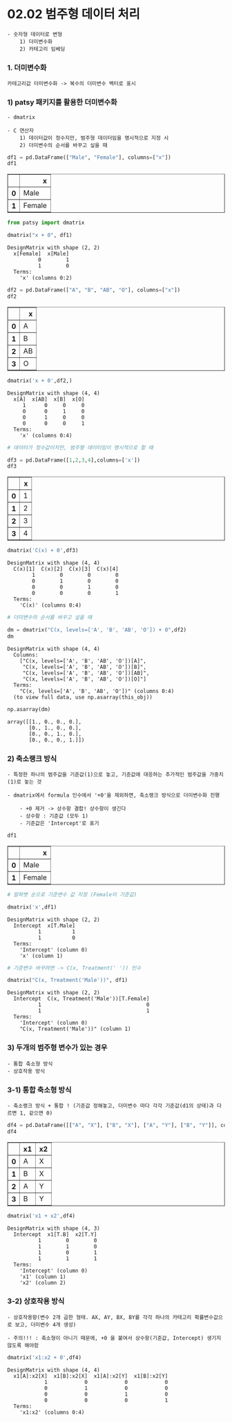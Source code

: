 # 02.02 범주형 데이터 처리

    - 숫자형 데이터로 변형
        1) 더미변수화
        2) 카테고리 임베딩

### 1. 더미변수화

    카테고리값 더미변수화 -> 복수의 더미변수 벡터로 표시

### 1) patsy 패키지를 활용한 더미변수화
    - dmatrix
    
    - C 연산자
        1) 데이터값이 정수지만, 범주형 데이터임을 명시적으로 지정 시
        2) 더미변수의 순서를 바꾸고 싶을 때


```python
df1 = pd.DataFrame(["Male", "Female"], columns=["x"])
df1
```




<div>
<style scoped>
    .dataframe tbody tr th:only-of-type {
        vertical-align: middle;
    }

    .dataframe tbody tr th {
        vertical-align: top;
    }

    .dataframe thead th {
        text-align: right;
    }
</style>
<table border="1" class="dataframe">
  <thead>
    <tr style="text-align: right;">
      <th></th>
      <th>x</th>
    </tr>
  </thead>
  <tbody>
    <tr>
      <th>0</th>
      <td>Male</td>
    </tr>
    <tr>
      <th>1</th>
      <td>Female</td>
    </tr>
  </tbody>
</table>
</div>




```python
from patsy import dmatrix

dmatrix("x + 0", df1)
```




    DesignMatrix with shape (2, 2)
      x[Female]  x[Male]
              0        1
              1        0
      Terms:
        'x' (columns 0:2)




```python
df2 = pd.DataFrame(["A", "B", "AB", "O"], columns=["x"])
df2
```




<div>
<style scoped>
    .dataframe tbody tr th:only-of-type {
        vertical-align: middle;
    }

    .dataframe tbody tr th {
        vertical-align: top;
    }

    .dataframe thead th {
        text-align: right;
    }
</style>
<table border="1" class="dataframe">
  <thead>
    <tr style="text-align: right;">
      <th></th>
      <th>x</th>
    </tr>
  </thead>
  <tbody>
    <tr>
      <th>0</th>
      <td>A</td>
    </tr>
    <tr>
      <th>1</th>
      <td>B</td>
    </tr>
    <tr>
      <th>2</th>
      <td>AB</td>
    </tr>
    <tr>
      <th>3</th>
      <td>O</td>
    </tr>
  </tbody>
</table>
</div>




```python
dmatrix('x + 0',df2,)
```




    DesignMatrix with shape (4, 4)
      x[A]  x[AB]  x[B]  x[O]
         1      0     0     0
         0      0     1     0
         0      1     0     0
         0      0     0     1
      Terms:
        'x' (columns 0:4)




```python
# 데이터가 정수값이지만, 범주형 데이터임이 명시적으로 할 때

df3 = pd.DataFrame([1,2,3,4],columns=['x'])
df3
```




<div>
<style scoped>
    .dataframe tbody tr th:only-of-type {
        vertical-align: middle;
    }

    .dataframe tbody tr th {
        vertical-align: top;
    }

    .dataframe thead th {
        text-align: right;
    }
</style>
<table border="1" class="dataframe">
  <thead>
    <tr style="text-align: right;">
      <th></th>
      <th>x</th>
    </tr>
  </thead>
  <tbody>
    <tr>
      <th>0</th>
      <td>1</td>
    </tr>
    <tr>
      <th>1</th>
      <td>2</td>
    </tr>
    <tr>
      <th>2</th>
      <td>3</td>
    </tr>
    <tr>
      <th>3</th>
      <td>4</td>
    </tr>
  </tbody>
</table>
</div>




```python
dmatrix('C(x) + 0',df3)
```




    DesignMatrix with shape (4, 4)
      C(x)[1]  C(x)[2]  C(x)[3]  C(x)[4]
            1        0        0        0
            0        1        0        0
            0        0        1        0
            0        0        0        1
      Terms:
        'C(x)' (columns 0:4)




```python
# 더미변수의 순서를 바꾸고 싶을 때

dm = dmatrix("C(x, levels=['A', 'B', 'AB', 'O']) + 0",df2)
dm
```




    DesignMatrix with shape (4, 4)
      Columns:
        ["C(x, levels=['A', 'B', 'AB', 'O'])[A]",
         "C(x, levels=['A', 'B', 'AB', 'O'])[B]",
         "C(x, levels=['A', 'B', 'AB', 'O'])[AB]",
         "C(x, levels=['A', 'B', 'AB', 'O'])[O]"]
      Terms:
        "C(x, levels=['A', 'B', 'AB', 'O'])" (columns 0:4)
      (to view full data, use np.asarray(this_obj))




```python
np.asarray(dm)
```




    array([[1., 0., 0., 0.],
           [0., 1., 0., 0.],
           [0., 0., 1., 0.],
           [0., 0., 0., 1.]])



### 2) 축소랭크 방식

    - 특정한 하나의 범주값을 기준값(1)으로 놓고, 기준값에 대응하는 추가적인 범주값을 가중치 (1)로 놓는 것
    
    - dmatrix에서 formula 인수에서 '+0'을 제외하면, 축소랭크 방식으로 더미변수화 진행
    
        - +0 제거 -> 상수항 결합! 상수항이 생긴다
        - 상수항 : 기준값 (모두 1)
        - 기준값은 'Intercept'로 표기




```python
df1
```




<div>
<style scoped>
    .dataframe tbody tr th:only-of-type {
        vertical-align: middle;
    }

    .dataframe tbody tr th {
        vertical-align: top;
    }

    .dataframe thead th {
        text-align: right;
    }
</style>
<table border="1" class="dataframe">
  <thead>
    <tr style="text-align: right;">
      <th></th>
      <th>x</th>
    </tr>
  </thead>
  <tbody>
    <tr>
      <th>0</th>
      <td>Male</td>
    </tr>
    <tr>
      <th>1</th>
      <td>Female</td>
    </tr>
  </tbody>
</table>
</div>




```python
# 알파벳 순으로 기준변수 값 지정 (Female이 기준값)

dmatrix('x',df1)
```




    DesignMatrix with shape (2, 2)
      Intercept  x[T.Male]
              1          1
              1          0
      Terms:
        'Intercept' (column 0)
        'x' (column 1)




```python
# 기준변수 바꾸려면 -> C(x, Treatment(' ')) 인수

dmatrix("C(x, Treatment('Male'))", df1)
```




    DesignMatrix with shape (2, 2)
      Intercept  C(x, Treatment('Male'))[T.Female]
              1                                  0
              1                                  1
      Terms:
        'Intercept' (column 0)
        "C(x, Treatment('Male'))" (column 1)



### 3) 두개의 범주형 변수가 있는 경우

    - 통합 축소형 방식
    - 상호작용 방식


### 3-1) 통합 축소형 방식

    - 축소랭크 방식 + 통합 ! (기준값 정해놓고, 더미변수 마다 각각 기준값(d1의 상태)과 다르면 1, 같으면 0)


```python
df4 = pd.DataFrame([["A", "X"], ["B", "X"], ["A", "Y"], ["B", "Y"]], columns=["x1", "x2"])
df4
```




<div>
<style scoped>
    .dataframe tbody tr th:only-of-type {
        vertical-align: middle;
    }

    .dataframe tbody tr th {
        vertical-align: top;
    }

    .dataframe thead th {
        text-align: right;
    }
</style>
<table border="1" class="dataframe">
  <thead>
    <tr style="text-align: right;">
      <th></th>
      <th>x1</th>
      <th>x2</th>
    </tr>
  </thead>
  <tbody>
    <tr>
      <th>0</th>
      <td>A</td>
      <td>X</td>
    </tr>
    <tr>
      <th>1</th>
      <td>B</td>
      <td>X</td>
    </tr>
    <tr>
      <th>2</th>
      <td>A</td>
      <td>Y</td>
    </tr>
    <tr>
      <th>3</th>
      <td>B</td>
      <td>Y</td>
    </tr>
  </tbody>
</table>
</div>




```python
dmatrix('x1 + x2',df4)
```




    DesignMatrix with shape (4, 3)
      Intercept  x1[T.B]  x2[T.Y]
              1        0        0
              1        1        0
              1        0        1
              1        1        1
      Terms:
        'Intercept' (column 0)
        'x1' (column 1)
        'x2' (column 2)



### 3-2) 상호작용 방식
    - 상호작용항(변수 2개 곱한 형태. AX, AY, BX, BY를 각각 하나의 카테고리 확률변수값으로 보고, 더미변수 4개 생성)
    
    - 주의!!! : 축소형이 아니기 때문에, +0 을 붙여서 상수항(기준값, Intercept) 생기지 않도록 해야함


```python
dmatrix('x1:x2 + 0',df4)
```




    DesignMatrix with shape (4, 4)
      x1[A]:x2[X]  x1[B]:x2[X]  x1[A]:x2[Y]  x1[B]:x2[Y]
                1            0            0            0
                0            1            0            0
                0            0            1            0
                0            0            0            1
      Terms:
        'x1:x2' (columns 0:4)


